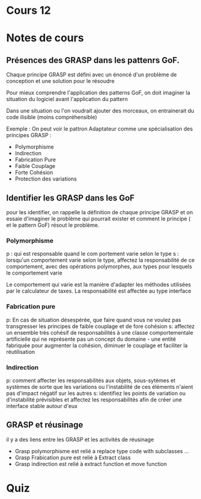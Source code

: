# Cours 12

# Notes de cours

## Présences des GRASP dans les pattenrs GoF.

Chaque principe GRASP est défini avec un énoncé d'un problème de conception et une solution pour le résoudre

Pour mieux comprendre l'application des patterns GoF, on doit imaginer la situation du logiciel avant l'application du pattern

Dans une situation ou l'on voudrait ajouter des morceaux, on entrainerait du code ilisible (moins compréhensible)

Exemple :
On peut voir le pattron Adaptateur comme une spécialisation des principes GRASP :

- Polymorphisme
- Indirection
- Fabrication Pure
- Faible Couplage
- Forte Cohésion
- Protection des variations

## Identifier les GRASP dans les GoF

pour les identifier, on rappelle la définition de chaque principe GRASP et on essaie d'imaginer le problème qui pourrait exister et comment le principe ( et le pattern GoF) résout le problème.

### Polymorphisme

p : qui est responsable quand le com portement varie selon le type
s : lorsqu'un comportement varie selon le type, affectez la responsabilité de ce comportement, avec des opérations polymorphes, aux types pour lesquels le comportement varie

Le comportement qui varie est la manière d'adapter les méthodes utilisées par le calculateur de taxes. La responsabilité est affectée au type interface

### Fabrication pure

p: En cas de situation désespérée, que faire quand vous ne voulez pas transgresser les principes de faible couplage et de fore cohésion
s: affectez un ensemble très cohésif de responsabilités à une classe comportementale artificielle qui ne représente pas un concept du domaine - une entité fabriquée pour augmenter la cohésion, diminuer le couplage et faciliter la réutilisation

### Indirection

p: comment affecter les responsabilités aux objets, sous-sytèmes et systèmes de sorte que les variations ou l'instabilité de ces éléments n'aient pas d'impact négatif sur les autres
s: identifiez les points de variation ou d'instabilité prévisibles et affectez les responsabilités afin de créer une interface stable autour d'eux

## GRASP et réusinage

il y a des liens entre les GRASP et les activités de réusinage

- Grasp polymorphisme est relié a replace type code with subclasses ...
- Grasp Frabication pure est relié à Extract class
- Grasp indirection est relié à extract function et move function

# Quiz
